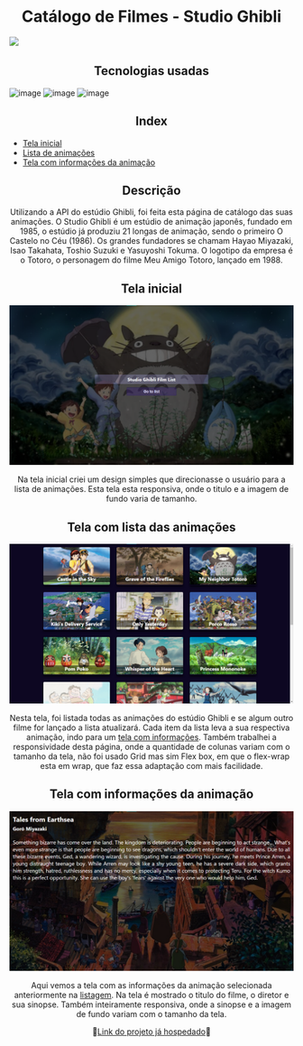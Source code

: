 <h1 align="center">Catálogo de Filmes - Studio Ghibli</h1>

<img src="https://i2.wp.com/studioghibli.com.br/wp-content/uploads/2008/07/Studio-Ghibli-Logo.jpg?fit=1920%2C1040&ssl=1" />

<h2 align="center">Tecnologias usadas</h2>

![image](https://img.shields.io/badge/React-20232A?style=for-the-badge&logo=react&logoColor=61DAFB)
![image](https://img.shields.io/badge/JavaScript-F7DF1E?style=for-the-badge&logo=javascript&logoColor=black)
![image](https://img.shields.io/badge/Sass-CC6699?style=for-the-badge&logo=sass&logoColor=white)

<h2 align="center">Index</h2>

<ul>
  <li><a href="#home">Tela inicial</a></li>
  <li><a href="#list">Lista de animações</a></li>
  <li><a href="#information">Tela com informações da animação</a></li>
</ul>

<h2 align="center">Descrição</h2>

<p align="center">Utilizando a API do estúdio Ghibli, foi feita esta página de catálogo das suas animações. O Studio Ghibli é um estúdio de animação japonês, fundado em 1985, o estúdio já produziu 21 longas de animação, sendo o primeiro O Castelo no Céu (1986). Os grandes fundadores se chamam Hayao Miyazaki, Isao Takahata, Toshio Suzuki e Yasuyoshi Tokuma. O logotipo da empresa é o Totoro, o personagem do filme Meu Amigo Totoro, lançado em 1988.</p>

<h2 id="home" align="center">Tela inicial</h2>

<img src="src/images/image_readme_home.png" />

<p align="center">Na tela inicial criei um design simples que direcionasse o usuário para a lista de animações. Esta tela esta responsiva, onde o titulo e a imagem de fundo varia de tamanho.</p>

<h2 id="list" align="center">Tela com lista das animações</h2>

<img src="src/images/image_readme_list.png" />

<p align="center">Nesta tela, foi listada todas as animações do estúdio Ghibli e se algum outro filme for lançado a lista atualizará. Cada item da lista leva a sua respectiva animação, indo para um <a href="#information">tela com informações</a>. Também trabalhei a responsividade desta página, onde a quantidade de colunas variam com o tamanho da tela, não foi usado Grid mas sim Flex box, em que o flex-wrap esta em wrap, que faz essa adaptação com mais facilidade.</p>

<h2 id="information" align="center">Tela com informações da animação</h2>

<img src="src/images/image_readme_film.png" />

<p align="center">Aqui vemos a tela com as informações da animação selecionada anteriormente na <a href="#list">listagem</a>. Na tela é mostrado o titulo do filme, o diretor e sua sinopse. Também inteiramente responsiva, onde a sinopse e a imagem de fundo variam com o tamanho da tela.</p>

<div align="center">
  🔗<a align="center" href="https://ghibli-catalog.vercel.app/">Link do projeto já hospedado</a>🔗
</div>
